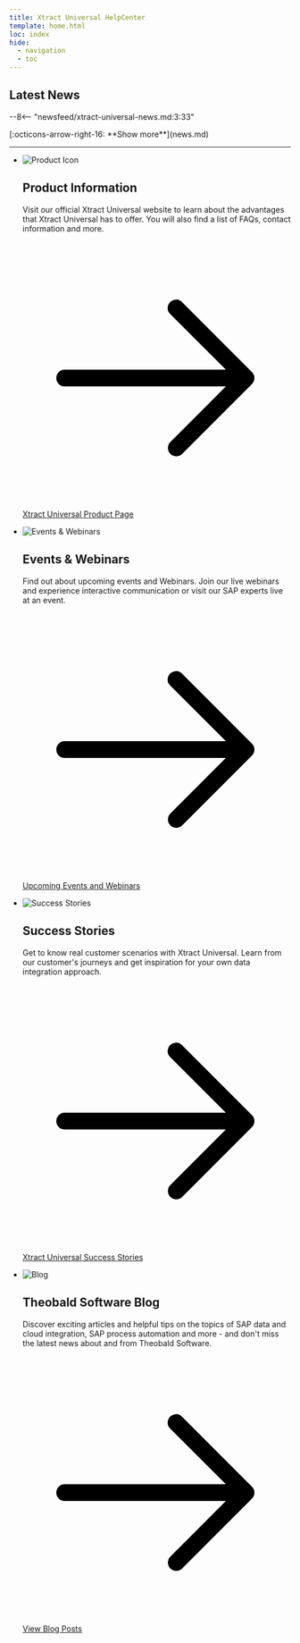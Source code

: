 ```yaml
---
title: Xtract Universal HelpCenter
template: home.html
loc: index
hide:
  - navigation
  - toc
---
```


<!--
<h1> Xtract Universal HelpCenter </h1>
-->


## Latest News

<div class="grid cards" markdown>

--8<-- "newsfeed/xtract-universal-news.md:3:33"

</div>

<div class="home-show-more" markdown>[:octicons-arrow-right-16: **Show more**](news.md)</div>

<!--
<div class="animated-separator"></div>


## Feedback 

We are constantly striving to improve our products and would love to get your feedback. <br>
For leaving feedback or feature requests, we offer the following options:

:material-email: Fill out our feedback form. The feedback form is very straight-to-the point, you can just write down what you want us to know.<br>
:material-email: Contact us directly via email.
-->

<!--
## Additional Resources

<div class="home-grid">
  <div class="grid-item">
	<a title="Open the Product Page" href="https://theobald-software.com/en/xtract-universal/">
		<img src="./assets/images/logos/product-information-XU.svg" alt="Product Icon">
		<h3>Product Information</h3>
		<p>Visit our official Xtract Universal website to learn about the advantages that Xtract Universal has to offer. You will also find a list of FAQs, contact information and more.</p>
	</a>
  </div>

  <div class="grid-item">
	<a title="Open Success Stories" href=" https://theobald-software.com/en/resources/success-stories?filter_one=default&filter_two=xtract-universal">
    <img src="./assets/images/logos/success-stories-XU.svg" alt="Success Stories">
    <h3>Success Stories</h3>
    <p>Get to know real customer scenarios with Xtract Universal. Learn from our customer's journeys and get inspiration for your own data integration approach.</p>
	</a>
  </div>
  
  <div class="grid-item">
	<a title="Open the Theobald Software Blog" href="https://theobald-software.com/en/blog/">
    <img src="./assets/images/logos/blog-XU.svg" alt="Blog">
    <h3>Blog Posts</h3>
    <p>Discover exciting articles and helpful tips on the topics of SAP data and cloud integration, SAP process automation and more - and don't miss the latest news about and from Theobald Software.</p>
	</a>
  </div>

  <div class="grid-item">
	<a title="Open Events and Webinars" href="https://theobald-software.com/en/resources/events-and-webinars/">
    <img src="./assets/images/logos/events-webinars-XU.svg" alt="Events & Webinars">
    <h3>Events & Webinars</h3>
    <p>Find out about upcoming events and Webinars. Join our live webinars and experience interactive communication or visit our SAP experts live at an event. </p>
	</a>
  </div>

</div>
-->

<hr>

<div class="exploded-cards">

<ul>
	<li>
	<div class="exploded-card-icon">
		<span class "twemoji"><img src="./assets/images/logos/product-information.svg" alt="Product Icon"></span>
	</div>
	<div class="exploded-card-description">
		<h2>Product Information</h2>
		<p>Visit our official Xtract Universal website to learn about the advantages that Xtract Universal has to offer. You will also find a list of FAQs, contact information and more.</p>
		<p><a title="Open the Xtract Universal Product Page" href="https://theobald-software.com/en/xtract-universal/"><span class="twemoji"><svg viewBox="0 0 24 24" xmlns="http://www.w3.org/2000/svg"><path d="M13.22 19.03a.75.75 0 0 1 0-1.06L18.19 13H3.75a.75.75 0 0 1 0-1.5h14.44l-4.97-4.97a.749.749 0 0 1 .326-1.275.75.75 0 0 1 .734.215l6.25 6.25a.75.75 0 0 1 0 1.06l-6.25 6.25a.75.75 0 0 1-1.06 0"></path></svg></span> Xtract Universal Product Page </a></p>
	</div>
	</li>
	<li>
	<div class="exploded-card-icon">
		<span class "twemoji"><img src="./assets/images/logos/events-webinars.svg" alt="Events & Webinars"></span>
	</div>
	<div class="exploded-card-description">
		<h2>Events & Webinars</h2>
		<p>Find out about upcoming events and Webinars. Join our live webinars and experience interactive communication or visit our SAP experts live at an event. </p>
		<p><a title="View upcoming events and webinars" href="https://theobald-software.com/en/resources/events-and-webinars/"><span class="twemoji"><svg viewBox="0 0 24 24" xmlns="http://www.w3.org/2000/svg"><path d="M13.22 19.03a.75.75 0 0 1 0-1.06L18.19 13H3.75a.75.75 0 0 1 0-1.5h14.44l-4.97-4.97a.749.749 0 0 1 .326-1.275.75.75 0 0 1 .734.215l6.25 6.25a.75.75 0 0 1 0 1.06l-6.25 6.25a.75.75 0 0 1-1.06 0"></path></svg></span> Upcoming Events and Webinars </a></p>
	</div>
	</li>
	<li>
	<div class="exploded-card-icon">
		<span class "twemoji"><img src="./assets/images/logos/success-stories.svg" alt="Success Stories"></span>
	</div>
	<div class="exploded-card-description">
		<h2>Success Stories</h2>
		<p>Get to know real customer scenarios with Xtract Universal. Learn from our customer's journeys and get inspiration for your own data integration approach.</p>
		<p><a title="View Success Stories" href=" https://theobald-software.com/en/resources/success-stories?filter_one=default&filter_two=xtract-universal"><span class="twemoji"><svg viewBox="0 0 24 24" xmlns="http://www.w3.org/2000/svg"><path d="M13.22 19.03a.75.75 0 0 1 0-1.06L18.19 13H3.75a.75.75 0 0 1 0-1.5h14.44l-4.97-4.97a.749.749 0 0 1 .326-1.275.75.75 0 0 1 .734.215l6.25 6.25a.75.75 0 0 1 0 1.06l-6.25 6.25a.75.75 0 0 1-1.06 0"></path></svg></span>Xtract Universal Success Stories </a></p>
	</div>
    </li>
    <li>
    <div class="exploded-card-icon">
		<span class "twemoji"><img src="./assets/images/logos/blog.svg" alt="Blog"></span>
	</div>
	<div class="exploded-card-description">
		<h2>Theobald Software Blog</h2>
		<p>Discover exciting articles and helpful tips on the topics of SAP data and cloud integration, SAP process automation and more - and don't miss the latest news about and from Theobald Software.</p>
		<p><a title="Open the Theobald Software Blog" href="https://theobald-software.com/en/blog/"><span class="twemoji"><svg viewBox="0 0 24 24" xmlns="http://www.w3.org/2000/svg"><path d="M13.22 19.03a.75.75 0 0 1 0-1.06L18.19 13H3.75a.75.75 0 0 1 0-1.5h14.44l-4.97-4.97a.749.749 0 0 1 .326-1.275.75.75 0 0 1 .734.215l6.25 6.25a.75.75 0 0 1 0 1.06l-6.25 6.25a.75.75 0 0 1-1.06 0"></path></svg></span>View Blog Posts </a></p>
	</div>
	</li>
</div>

